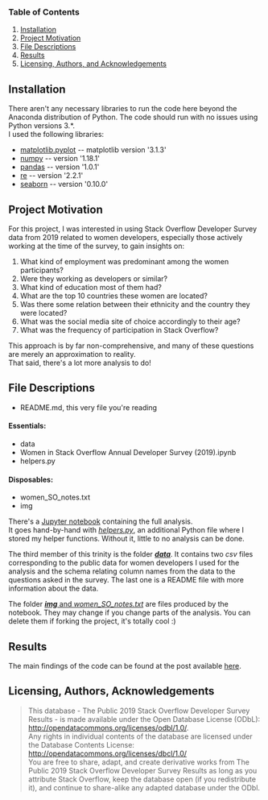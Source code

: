 
### Table of Contents

1. [Installation](#installation)
2. [Project Motivation](#motivation)
3. [File Descriptions](#files)
4. [Results](#results)
5. [Licensing, Authors, and Acknowledgements](#licensing)

## Installation <a name="installation"></a>

There aren't any necessary libraries to run the code here beyond the Anaconda distribution of Python.  The code should run with no issues using Python versions 3.*.  
I used the following libraries:
- [matplotlib.pyplot](https://matplotlib.org/3.2.1/api/_as_gen/matplotlib.pyplot.html) -- matplotlib version '3.1.3'
- [numpy](https://numpy.org/) -- version '1.18.1'
- [pandas](https://pandas.pydata.org/) -- version '1.0.1'
- [re](https://docs.python.org/3/library/re.html) -- version '2.2.1'
- [seaborn](https://seaborn.pydata.org/) -- version '0.10.0'

## Project Motivation<a name="motivation"></a>

For this project, I was interested in using Stack Overflow Developer Survey data from 2019 related to women developers, especially those actively working at the time of the survey, to gain insights on:

1. What kind of employment was predominant among the women participants?
2. Were they working as developers or similar?
3. What kind of education most of them had?
4. What are the top 10 countries these women are located?
5. Was there some relation between their ethnicity and the country they were located?
6. What was the social media site of choice accordingly to their age?
7. What was the frequency of participation in Stack Overflow?

This approach is by far non-comprehensive, and many of these questions are merely an approximation to reality.  
That said, there's a lot more analysis to do!  


## File Descriptions <a name="files"></a>

- README.md, this very file you're reading

#### Essentials:
- data
- Women in Stack Overflow Annual Developer Survey (2019).ipynb
- helpers.py

#### Disposables:
- women_SO_notes.txt
- img

There's a [Jupyter notebook](#essentials) containing the full analysis.  
It goes hand-by-hand with [*helpers.py*](#essentials), an additional Python file where I stored my helper functions. Without it, little to no analysis can be done.  
  
The third member of this trinity is the folder [***data***](#essentials). It contains two *csv* files corresponding to the public data for women developers I used for the analysis and the schema relating column names from the data to the questions asked in the survey. The last one is a README file with more information about the data.  
  
The folder [***img*** and *women_SO_notes.txt*](#disposables) are files produced by the notebook. They may change if you change parts of the analysis. You can delete them if forking the project, it's totally cool :)


## Results<a name="results"></a>

The main findings of the code can be found at the post available [here](https://www.faustinamaria.com/women-stackoverflow).

## Licensing, Authors, Acknowledgements<a name="licensing"></a>

>This database - The Public 2019 Stack Overflow Developer Survey Results - is made available under the Open Database License (ODbL): http://opendatacommons.org/licenses/odbl/1.0/.  
Any rights in individual contents of the database are licensed under the Database Contents License: http://opendatacommons.org/licenses/dbcl/1.0/  
You are free to share, adapt, and create derivative works from The Public 2019 Stack Overflow Developer Survey Results as long as you attribute Stack Overflow, keep the database open (if you redistribute it), and continue to share-alike any adapted database under the ODbl.

